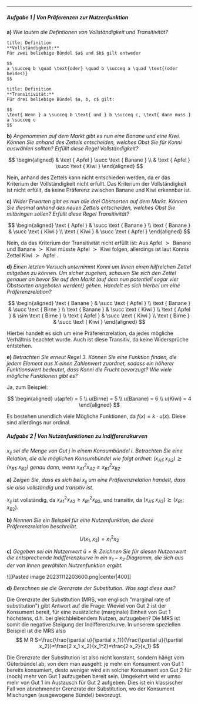 ***

##### Aufgabe 1 | Von Präferenzen zur Nutzenfunktion

**a)**
*Wie lauten die Defintionen von Vollständigkeit und Transitivität?*

```ad-note
title: Definition
**Vollständigkeit:**
Für zwei beliebige Bündel $a$ und $b$ gilt entweder

$$
a \succeq b \quad \text{oder} \quad b \succeq a \quad \text{(oder beides)}
$$

```


```ad-note
title: Definition
**Transitivität:**
Für drei beliebige Bündel $a, b, c$ gilt:

$$
\text{ Wenn } a \succeq b \text{ und } b \succeq c, \text{ dann muss } a \succeq c 
$$

```

**b)**
*Angenommen auf dem Markt gibt es nun eine Banane und eine Kiwi. Können Sie anhand des Zettels entscheiden, welches Obst Sie für Konni auswählen sollten? Erfüllt diese Regel Vollständigkeit?*

$$
\begin{aligned}
& \text { Apfel } \succ \text { Banane } \\
& \text { Apfel } \succ \text { Kiwi }
\end{aligned}
$$

Nein, anhand des Zettels kann nicht entschieden werden, da er das Kriterium der Vollständigkeit nicht erfüllt. Das Kriterium der Vollständigkeit ist nicht erfüllt, da keine Präferenz zwischen Banane und Kiwi erkennbar ist.

**c)**
*Wider Erwarten gibt es nun alle drei Obstsorten auf dem Markt. Können Sie diesmal anhand des neuen Zettels entscheiden, welches Obst Sie mitbringen sollen? Erfüllt diese Regel Transitivität?*

$$
\begin{aligned}
\text { Apfel } & \succ \text { Banane } \\
\text { Banane } & \succ \text { Kiwi } \\
\text { Kiwi } & \succ \text { Apfel }
\end{aligned}
$$

Nein, da das Kriterium der Transitivität nicht erfüllt ist: Aus $\text { Apfel } \succ \text { Banane }$ und $\text { Banane } \succ \text { Kiwi }$ müsste $\text { Apfel }  \succ \text { Kiwi }$ folgen, allerdings ist laut Konnis Zettel $\text { Kiwi } \succ \text { Apfel }$.

**d)**
*Einen letzten Versuch unternimmt Konni um Ihnen einen hilfreichen Zettel mitgeben zu können. Um sicher zugehen, schauen Sie sich den Zettel genauer an bevor Sie auf den Markt (auf dem nun potentiell sogar vier Obstsorten angeboten werden!) gehen. Handelt es sich hierbei um eine Präferenzrelation?*

$$
\begin{aligned}
\text { Banane } & \succ \text { Apfel } \\
\text { Banane } & \succ \text { Birne } \\
\text { Banane } & \succ \text { Kiwi } \\
\text { Apfel } & \sim \text { Birne } \\
\text { Apfel } & \succ \text { Kiwi } \\
\text { Birne } & \succ \text { Kiwi }
\end{aligned}
$$

Hierbei handelt es sich um eine Präferenzrelation, da jedes mögliche Verhältnis beachtet wurde. Auch ist diese Transitiv, da keine Widersprüche entstehen.

**e)**
*Betrachten Sie erneut Regel 3. Können Sie eine Funktion finden, die jedem Element aus X einen Zahlenwert zuordnet, sodass ein höherer Funktionswert bedeutet, dass Konni die Frucht bevorzugt? Wie viele mögliche Funktionen gibt es?*

Ja, zum Beispiel:

$$
\begin{aligned}
u(apfel) = 5 \\
u(Birne) = 5 \\
u(Banane) = 6 \\
u(Kiwi) = 4
\end{aligned}
$$

Es bestehen unendlich viele Mögliche Funktionen, da $f(x) = k \cdot u(x)$. Diese sind allerdings nur ordinal.

##### Aufgabe 2 | Von Nutzenfunktionen zu Indifferenzkurven
*$x_{i j}$ sei die Menge von Gut $\mathrm{j}$ in einem Konsumbündel i. Betrachten Sie eine Relation, die alle möglichen Konsumbündel wie folgt ordnet: $\left(x_{A 1} ; x_{A 2}\right) \succsim\left(x_{B 1} ; x_{B 2}\right)$ genau dann, wenn $x_{A 1}^2 x_{A 2} \geq x_{B 1}^2 x_{B 2}$*

**a)**
*Zeigen Sie, dass es sich bei $x_{ij}$ um eine Präferenzrelation handelt, dass sie also vollständig und transitiv ist.*

$x_{ij}$ ist vollständig, da $x^{2}_{A1}x_{A2} \geq x^{2}_{B1}x_{B2}$, und transitiv, da $\left(x_{A 1} ; x_{A 2}\right) \succsim\left(x_{B 1} ; x_{B 2}\right)$.

**b)**
*Nennen Sie ein Beispiel für eine Nutzenfunktion, die diese Präferenzrelation beschreibt.*

$$
U(x_{1},x_{2}) = x_{1}^2x_{2}
$$

**c)**
*Gegeben sei ein Nutzenwert $\bar{u} = 9$. Zeichnen Sie für diesen Nutzenwert die entsprechende Indifferenzkurve in ein $x_{1}−x_{2}$ Diagramm, die sich aus der von Ihnen gewählten Nutzenfunktion ergibt.*

![[Pasted image 20231112203600.png|center|400]]

**d)**
*Berechnen sie die Grenzrate der Substitution. Was sagt diese aus?*

Die Grenzrate der Substitution (MRS, von englisch "marginal rate of substitution") gibt Antwort auf die Frage: Wieviel von Gut 2 ist der Konsument bereit, für eine zusätzliche (marginale) Einheit von Gut 1 höchstens, d.h. bei gleichbleibendem Nutzen, aufzugeben? Die MRS ist somit die negative Steigung der Indifferenzkurve. In unserem speziellen Beispiel ist die MRS also
$$
M R S=\frac{\frac{\partial u}{\partial x_1}}{\frac{\partial u}{\partial x_2}}=\frac{2 x_1 x_2}{x_1^2}=\frac{2 x_2}{x_1}
$$

Die Grenzrate der Substitution ist also nicht konstant, sondern hängt vom Güterbündel ab, von dem man ausgeht: je mehr ein Konsument von Gut 1 bereits konsumiert, desto weniger wird ein solcher Konsument von Gut 2 für (noch) mehr von Gut 1 aufzugeben bereit sein.
Umgekehrt wird er umso mehr von Gut 1 im Austausch für Gut 2 aufgeben. Dies ist ein klassischer Fall von abnehmender Grenzrate der Substitution, wo der Konsument Mischungen (ausgewogene Bündel) bevorzugt.